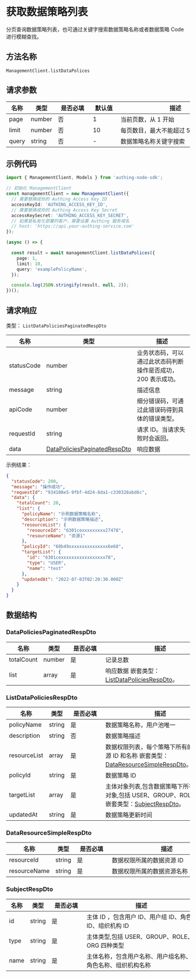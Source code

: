 # 获取数据策略列表

<!--
  警告⚠️：
  不要直接修改该文档，
  https://github.com/Authing/authing-docs-factory
  使用该项目进行生成
-->

<LastUpdated />

分页查询数据策略列表，也可通过关键字搜索数据策略名称或者数据策略 Code 进行模糊查找。

## 方法名称

`ManagementClient.listDataPolices`

## 请求参数

| 名称 | 类型 | <div style="width:80px">是否必填</div> | <div style="width:60px">默认值</div> | <div style="width:300px">描述</div> | <div style="width:200px">示例值</div> |
| ---- | ---- | ---- | ---- | ---- | ---- |
 | page | number  | 否 | 1 | 当前页数，从 1 开始  | `1` |
 | limit | number  | 否 | 10 | 每页数目，最大不能超过 50，默认为 10  | `10` |
 | query | string  | 否 | - | 数据策略名称关键字搜索  | `examplePolicyName` |




## 示例代码

```ts
import { ManagementClient, Models } from 'authing-node-sdk';

// 初始化 ManagementClient
const managementClient = new ManagementClient({
  // 需要替换成你的 Authing Access Key ID
  accessKeyId: 'AUTHING_ACCESS_KEY_ID',
  // 需要替换成你的 Authing Access Key Secret
  accessKeySecret: 'AUTHING_ACCESS_KEY_SECRET',
  // 如果是私有化部署的客户，需要设置 Authing 服务域名
  // host: 'https://api.your-authing-service.com'
});

(async () => {

  const result = await managementClient.listDataPolices({
    page: 1,
    limit: 10,
    query: 'examplePolicyName',
  });

  console.log(JSON.stringify(result, null, 2));
})();

```




## 请求响应

类型： `ListDataPoliciesPaginatedRespDto`

| 名称 | 类型 | 描述 |
| ---- | ---- | ---- |
| statusCode | number | 业务状态码，可以通过此状态码判断操作是否成功，200 表示成功。 |
| message | string | 描述信息 |
| apiCode | number | 细分错误码，可通过此错误码得到具体的错误类型。 |
| requestId | string | 请求 ID。当请求失败时会返回。 |
| data | <a href="#DataPoliciesPaginatedRespDto">DataPoliciesPaginatedRespDto</a> | 响应数据 |



示例结果：

```json
{
  "statusCode": 200,
  "message": "操作成功",
  "requestId": "934108e5-9fbf-4d24-8da1-c330328abd6c",
  "data": {
    "totalCount": 20,
    "list": {
      "policyName": "示例数据策略名称",
      "description": "示例数据策略描述",
      "resourceList": {
        "resourceId": "6301cexxxxxxxxx27478",
        "resourceName": "资源1"
      },
      "policyId": "60b49xxxxxxxxxxxxxxx6e68",
      "targetList": {
        "id": "6301cexxxxxxxxxxxxxxxxx78",
        "type": "USER",
        "name": "test"
      },
      "updatedAt": "2022-07-03T02:20:30.000Z"
    }
  }
}
```

## 数据结构


### <a id="DataPoliciesPaginatedRespDto"></a> DataPoliciesPaginatedRespDto

| 名称 | 类型 | <div style="width:80px">是否必填</div> | <div style="width:300px">描述</div> | <div style="width:200px">示例值</div> |
| ---- |  ---- | ---- | ---- | ---- |
| totalCount | number | 是 | 记录总数   |  `20` |
| list | array | 是 | 响应数据 嵌套类型：<a href="#ListDataPoliciesRespDto">ListDataPoliciesRespDto</a>。  |  |


### <a id="ListDataPoliciesRespDto"></a> ListDataPoliciesRespDto

| 名称 | 类型 | <div style="width:80px">是否必填</div> | <div style="width:300px">描述</div> | <div style="width:200px">示例值</div> |
| ---- |  ---- | ---- | ---- | ---- |
| policyName | string | 是 | 数据策略名称，用户池唯一   |  `示例数据策略名称` |
| description | string | 否 | 数据策略描述   |  `示例数据策略描述` |
| resourceList | array | 是 | 数据权限列表，每个策略下所有的数据资源 ID 和名称 嵌套类型：<a href="#DataResourceSimpleRespDto">DataResourceSimpleRespDto</a>。  |  |
| policyId | string | 是 | 数据策略 ID   |  `60b49xxxxxxxxxxxxxxx6e68` |
| targetList | array | 是 | 主体对象列表,包含数据策略下所有的主体对象,包括 USER、GROUP、ROLE、ORG 嵌套类型：<a href="#SubjectRespDto">SubjectRespDto</a>。  |  |
| updatedAt | string | 是 | 数据策略更新时间   |  `2022-07-03T02:20:30.000Z` |


### <a id="DataResourceSimpleRespDto"></a> DataResourceSimpleRespDto

| 名称 | 类型 | <div style="width:80px">是否必填</div> | <div style="width:300px">描述</div> | <div style="width:200px">示例值</div> |
| ---- |  ---- | ---- | ---- | ---- |
| resourceId | string | 是 | 数据权限所属的数据资源 ID   |  `6301cexxxxxxxxx27478` |
| resourceName | string | 是 | 数据权限所属的数据资源名称   |  `资源1` |


### <a id="SubjectRespDto"></a> SubjectRespDto

| 名称 | 类型 | <div style="width:80px">是否必填</div> | <div style="width:300px">描述</div> | <div style="width:200px">示例值</div> |
| ---- |  ---- | ---- | ---- | ---- |
| id | string | 是 | 主体 ID ，包含用户 ID、用户组 ID、角色 ID、组织机构 ID   |  `6301cexxxxxxxxxxxxxxxxx78` |
| type | string | 是 | 主体类型,包括 USER、GROUP、ROLE、ORG 四种类型   | USER |
| name | string | 是 | 主体名称，包含用户名称、用户组名称、角色名称、组织机构名称   |  `test` |


